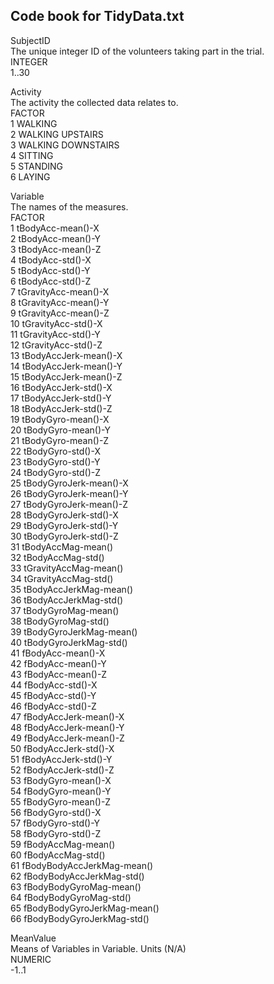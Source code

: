 ## Code book for TidyData.txt

SubjectID  
The unique integer ID of the volunteers taking part in the trial.  
INTEGER  
1..30  
	
Activity  
The activity the collected data relates to.  
FACTOR  
1 WALKING  
2 WALKING UPSTAIRS  
3 WALKING DOWNSTAIRS  
4 SITTING  
5 STANDING  
6 LAYING  

Variable  
The names of the measures.  
FACTOR  
1 tBodyAcc-mean()-X  
2 tBodyAcc-mean()-Y  
3 tBodyAcc-mean()-Z  
4 tBodyAcc-std()-X  
5 tBodyAcc-std()-Y  
6 tBodyAcc-std()-Z  
7 tGravityAcc-mean()-X  
8 tGravityAcc-mean()-Y  
9 tGravityAcc-mean()-Z  
10 tGravityAcc-std()-X  
11 tGravityAcc-std()-Y  
12 tGravityAcc-std()-Z  
13 tBodyAccJerk-mean()-X  
14 tBodyAccJerk-mean()-Y  
15 tBodyAccJerk-mean()-Z  
16 tBodyAccJerk-std()-X  
17 tBodyAccJerk-std()-Y  
18 tBodyAccJerk-std()-Z  
19 tBodyGyro-mean()-X  
20 tBodyGyro-mean()-Y  
21 tBodyGyro-mean()-Z  
22 tBodyGyro-std()-X  
23 tBodyGyro-std()-Y  
24 tBodyGyro-std()-Z  
25 tBodyGyroJerk-mean()-X  
26 tBodyGyroJerk-mean()-Y  
27 tBodyGyroJerk-mean()-Z  
28 tBodyGyroJerk-std()-X  
29 tBodyGyroJerk-std()-Y  
30 tBodyGyroJerk-std()-Z  
31 tBodyAccMag-mean()  
32 tBodyAccMag-std()  
33 tGravityAccMag-mean()  
34 tGravityAccMag-std()  
35 tBodyAccJerkMag-mean()  
36 tBodyAccJerkMag-std()  
37 tBodyGyroMag-mean()  
38 tBodyGyroMag-std()  
39 tBodyGyroJerkMag-mean()  
40 tBodyGyroJerkMag-std()  
41 fBodyAcc-mean()-X  
42 fBodyAcc-mean()-Y  
43 fBodyAcc-mean()-Z  
44 fBodyAcc-std()-X  
45 fBodyAcc-std()-Y  
46 fBodyAcc-std()-Z  
47 fBodyAccJerk-mean()-X  
48 fBodyAccJerk-mean()-Y  
49 fBodyAccJerk-mean()-Z  
50 fBodyAccJerk-std()-X  
51 fBodyAccJerk-std()-Y  
52 fBodyAccJerk-std()-Z  
53 fBodyGyro-mean()-X  
54 fBodyGyro-mean()-Y  
55 fBodyGyro-mean()-Z  
56 fBodyGyro-std()-X  
57 fBodyGyro-std()-Y  
58 fBodyGyro-std()-Z  
59 fBodyAccMag-mean()  
60 fBodyAccMag-std()  
61 fBodyBodyAccJerkMag-mean()  
62 fBodyBodyAccJerkMag-std()  
63 fBodyBodyGyroMag-mean()  
64 fBodyBodyGyroMag-std()  
65 fBodyBodyGyroJerkMag-mean()  
66 fBodyBodyGyroJerkMag-std()  
	
MeanValue  
Means of Variables in Variable. Units (N/A)  
NUMERIC  
-1..1   
	